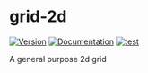 # grid-2d

[![Version](https://img.shields.io/crates/v/grid_2d.svg)](https://crates.io/crates/grid_2d)
[![Documentation](https://docs.rs/grid_2d/badge.svg)](https://docs.rs/grid_2d)
[![test](https://github.com/gridbugs/grid-2d/actions/workflows/test.yml/badge.svg)](https://github.com/gridbugs/grid-2d/actions/workflows/test.yml)

A general purpose 2d grid
